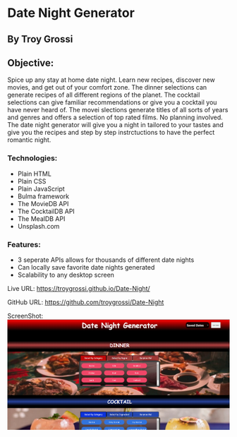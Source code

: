 # Date Night Generator

## By Troy Grossi

## Objective:

Spice up any stay at home date night. Learn new recipes, discover new movies, and get out of your comfort zone. The dinner selections can generate recipes of all different regions of the planet. The cocktail selections can give familiar recommendations or give you a cocktail you have never heard of. The movei slections generate titles of all sorts of years and genres and offers a selection of top rated films. No planning involved. The date night generator will give you a night in tailored to your tastes and give you the recipes and step by step instrctuctions to have the perfect romantic night.

### Technologies:

- Plain HTML
- Plain CSS
- Plain JavaScript
- Bulma framework
- The MovieDB API
- The CocktailDB API
- The MealDB API
- Unsplash.com

### Features:

- 3 seperate APIs allows for thousands of different date nights
- Can locally save favorite date nights generated
- Scalability to any desktop screen

Live URL: https://troygrossi.github.io/Date-Night/

GitHub URL: https://github.com/troygrossi/Date-Night

ScreenShot: <img src="./assets/images/screenshot.png"/>
